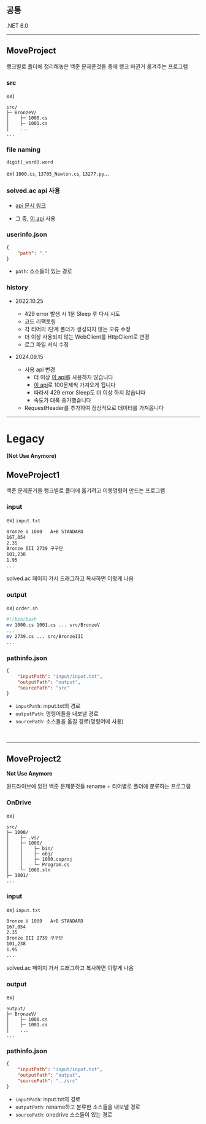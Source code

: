 ## 공통

.NET 6.0

---

## MoveProject

랭크별로 폴더에 정리해놓은 백준 문제푼것들 중에 랭크 바뀐거 옮겨주는 프로그램

### src
ex)
```
src/
├─ BronzeV/
│    ├─ 1000.cs
│    ├─ 1001.cs
│    ...
...
```
### file naming
`digit[_word].word`

ex) `1000.cs`, `13705_Newton.cs`, `13277.py`... 

### solved.ac api 사용

* [api 문서 링크](https://solvedac.github.io/unofficial-documentation/#/)

* 그 중, [이 api](https://solvedac.github.io/unofficial-documentation/#/operations/getProblemsByIdList) 사용

### userinfo.json
```json
{
    "path": "."
}
```
* `path`: 소스들이 있는 경로

### history
* 2022.10.25
  - 429 error 발생 시 1분 Sleep 후 다시 시도
  - 코드 리팩토링
  - 각 티어의 I단계 폴더가 생성되지 않는 오류 수정
  - 더 이상 사용되지 않는 WebClient를 HttpClient로 변경
  - 로그 파일 서식 수정

* 2024.09.15
  - 사용 api 변경
    - 더 이상 [이 api](https://solvedac.github.io/unofficial-documentation/#/operations/getProblemById)를 사용하지 않습니다
    - [이 api](https://solvedac.github.io/unofficial-documentation/#/operations/getProblemsByIdList)로 100문제씩 가져오게 됩니다
    - 따라서 429 error Sleep도 더 이상 하지 않습니다
    - 속도가 대폭 증가했습니다
  - RequestHeader를 추가하여 정상적으로 데이터를 가져옵니다

---

# Legacy

**(Not Use Anymore)**

## MoveProject1

백준 문제푼거들 랭크별로 폴더에 옮기려고 이동명령어 만드는 프로그램

### input
ex) `input.txt`
```txt
Bronze V 1000	A+B STANDARD	
167,054
2.35
Bronze III 2739	구구단	
101,238
1.95
...
```
solved.ac 페이지 가서 드래그하고 복사하면 이렇게 나옴

### output
ex) `order.sh`
```bash
#!/bin/bash
mv 1000.cs 1001.cs ... src/BronzeV
...
mv 2739.cs ... src/BronzeIII
...
```

### pathinfo.json
```json
{
    "inputPath": "input/input.txt",
    "outputPath": "output",
    "sourcePath": "src"
}
```
* `inputPath`: input.txt의 경로
* `outputPath`: 명령어들을 내보낼 경로
* `sourcePath`: 소스들을 옮길 경로(명령어에 사용)

<br>

---

## MoveProject2

**Not Use Anymore**

원드라이브에 있던 백준 문제푼것들 rename + 티어별로 폴더에 분류하는 프로그램

### OnDrive
ex)
```
src/
├─ 1000/
│    ├─ .vs/
│    ├─ 1000/
│    │    ├─ bin/
│    │    ├─ obj/
│    │    ├─ 1000.csproj
│    │    └─ Program.cs
│    └─ 1000.sln
├─ 1001/
...
```

### input
ex) `input.txt`
```txt
Bronze V 1000	A+B STANDARD	
167,054
2.35
Bronze III 2739	구구단	
101,238
1.95
...
```
solved.ac 페이지 가서 드래그하고 복사하면 이렇게 나옴

### output
ex)
```
output/
├─ BronzeV/
│    ├─ 1000.cs
│    ├─ 1001.cs
│    ...
...
```

### pathinfo.json
```json
{
    "inputPath": "input/input.txt",
    "outputPath": "output",
    "sourcePath": "../src"
}
```
* `inputPath`: input.txt의 경로
* `outputPath`: rename하고 분류한 소스들을 내보낼 경로
* `sourcePath`: onedrive 소스들이 있는 경로
